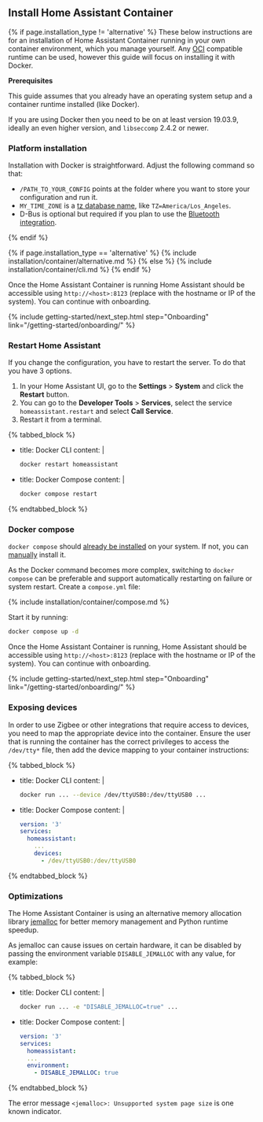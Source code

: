 ## Install Home Assistant Container

{% if page.installation_type != 'alternative' %}
These below instructions are for an installation of Home Assistant Container running in your own container environment, which you manage yourself. Any [OCI](https://opencontainers.org/) compatible runtime can be used, however this guide will focus on installing it with Docker.

<div class='note'>
<b>Prerequisites</b>

This guide assumes that you already have an operating system setup and a container runtime installed (like Docker).
  
If you are using Docker then you need to be on at least version 19.03.9, ideally an even higher version, and `libseccomp` 2.4.2 or newer.
</div>

### Platform installation

Installation with Docker is straightforward. Adjust the following command so that:

- `/PATH_TO_YOUR_CONFIG` points at the folder where you want to store your configuration and run it.
- `MY_TIME_ZONE` is a [tz database name](https://en.wikipedia.org/wiki/List_of_tz_database_time_zones), like `TZ=America/Los_Angeles`.
- D-Bus is optional but required if you plan to use the [Bluetooth integration](/integrations/bluetooth).

{% endif %}

{% if page.installation_type == 'alternative' %}
  {% include installation/container/alternative.md %}
{% else %}
  {% include installation/container/cli.md %}
{% endif %}

Once the Home Assistant Container is running Home Assistant should be accessible using `http://<host>:8123` (replace <host> with the hostname or IP of the system). You can continue with onboarding.

{% include getting-started/next_step.html step="Onboarding" link="/getting-started/onboarding/" %}

### Restart Home Assistant

If you change the configuration, you have to restart the server. To do that you have 3 options.

1. In your Home Assistant UI, go to the **Settings** > **System** and click the **Restart** button.
2. You can go to the **Developer Tools** > **Services**, select the service `homeassistant.restart` and select **Call Service**.
3. Restart it from a terminal.

{% tabbed_block %}

- title: Docker CLI
  content: |

    ```bash
    docker restart homeassistant
    ```

- title: Docker Compose
  content: |

    ```bash
    docker compose restart
    ```

{% endtabbed_block %}

### Docker compose

<div class="note tip">
   
  `docker compose` should [already be installed](https://www.docker.com/blog/announcing-compose-v2-general-availability/) on your system. If not, you can [manually](https://docs.docker.com/compose/install/linux/) install it.

</div>

As the Docker command becomes more complex, switching to `docker compose` can be preferable and support automatically restarting on failure or system restart. Create a `compose.yml` file:

{% include installation/container/compose.md %}

Start it by running:

```bash
docker compose up -d
```

Once the Home Assistant Container is running, Home Assistant should be accessible using `http://<host>:8123` (replace <host> with the hostname or IP of the system). You can continue with onboarding.

{% include getting-started/next_step.html step="Onboarding" link="/getting-started/onboarding/" %}

### Exposing devices

In order to use Zigbee or other integrations that require access to devices, you need to map the appropriate device into the container. Ensure the user that is running the container has the correct privileges to access the `/dev/tty*` file, then add the device mapping to your container instructions:

{% tabbed_block %}

- title: Docker CLI
  content: |

    ```bash
    docker run ... --device /dev/ttyUSB0:/dev/ttyUSB0 ...
    ```

- title: Docker Compose
  content: |

    ```yaml
    version: '3'
    services:
      homeassistant:
        ...
        devices:
          - /dev/ttyUSB0:/dev/ttyUSB0
    ```

{% endtabbed_block %}

### Optimizations

The Home Assistant Container is using an alternative memory allocation library [jemalloc](http://jemalloc.net/) for better memory management and Python runtime speedup.

As jemalloc can cause issues on certain hardware, it can be disabled by passing the environment variable `DISABLE_JEMALLOC` with any value, for example:

{% tabbed_block %}

- title: Docker CLI
  content: |

    ```bash
    docker run ... -e "DISABLE_JEMALLOC=true" ...
    ```

- title: Docker Compose
  content: |

    ```yaml
    version: '3'
    services:
      homeassistant:
      ...
      environment:
        - DISABLE_JEMALLOC: true
    ```

{% endtabbed_block %}

The error message `<jemalloc>: Unsupported system page size` is one known indicator.
